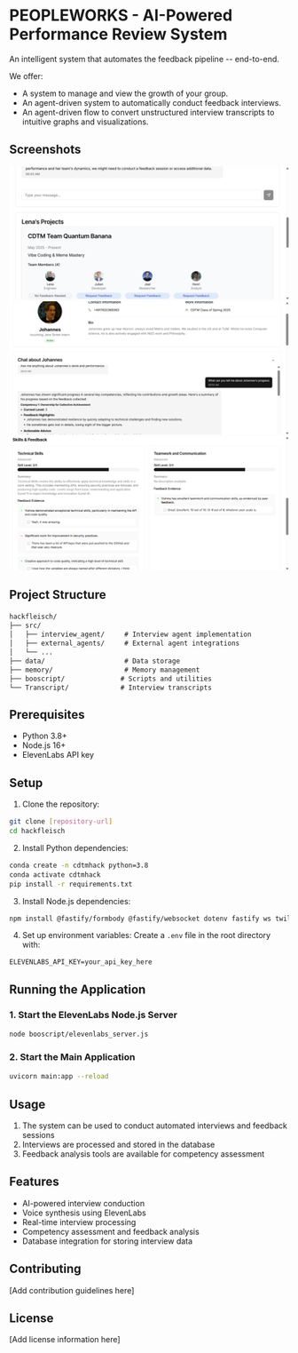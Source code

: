 # PEOPLEWORKS - AI-Powered Performance Review System

An intelligent system that automates the feedback pipeline -- end-to-end.

We offer:
- A system to manage and view the growth of your group.
- An agent-driven system to automatically conduct feedback interviews.
- An agent-driven flow to convert unstructured interview transcripts to intuitive graphs and visualizations.

## Screenshots

![Team View](images/team.png)
![Chat Interface](images/chat.png)
![Evaluation Dashboard](images/eval.png)

## Project Structure

```
hackfleisch/
├── src/
│   ├── interview_agent/     # Interview agent implementation
│   ├── external_agents/     # External agent integrations
│   └── ...
├── data/                    # Data storage
├── memory/                  # Memory management
├── booscript/              # Scripts and utilities
└── Transcript/             # Interview transcripts
```

## Prerequisites

- Python 3.8+
- Node.js 16+
- ElevenLabs API key

## Setup

1. Clone the repository:
```bash
git clone [repository-url]
cd hackfleisch
```

2. Install Python dependencies:
```bash
conda create -n cdtmhack python=3.8
conda activate cdtmhack
pip install -r requirements.txt
```

3. Install Node.js dependencies:
```bash
npm install @fastify/formbody @fastify/websocket dotenv fastify ws twilio
```

4. Set up environment variables:
Create a `.env` file in the root directory with:
```
ELEVENLABS_API_KEY=your_api_key_here
```

## Running the Application

### 1. Start the ElevenLabs Node.js Server

```bash
node booscript/elevenlabs_server.js
```

### 2. Start the Main Application

```bash
uvicorn main:app --reload
```

## Usage

1. The system can be used to conduct automated interviews and feedback sessions
2. Interviews are processed and stored in the database
3. Feedback analysis tools are available for competency assessment

## Features

- AI-powered interview conduction
- Voice synthesis using ElevenLabs
- Real-time interview processing
- Competency assessment and feedback analysis
- Database integration for storing interview data

## Contributing

[Add contribution guidelines here]

## License

[Add license information here]
